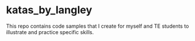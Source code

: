 # katas_by_langley
This repo contains code samples that I create for myself and TE students to illustrate and practice specific skills.
